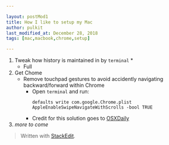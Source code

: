 ```yaml
---

layout: postMod1
title: How I like to setup my Mac
author: pulkit
last_modified_at: December 28, 2018
tags: [mac,macbook,chrome,setup]

---
```


1. Tweak how history is maintained in by `terminal`
	* 
	* Full 
2. Get Chome
	* Remove touchpad gestures to avoid accidently navigating backward/forward within Chrome
		* Open `terminal` and run:
			```
			defaults write com.google.Chrome.plist AppleEnableSwipeNavigateWithScrolls -bool TRUE
			```
		* Credit for this solution goes to [OSXDaily](http://osxdaily.com/2015/05/09/disable-swipe-navigation-google-chrome-mac/)
3. *more to come*

> Written with [StackEdit](https://stackedit.io/).
<!--stackedit_data:
eyJoaXN0b3J5IjpbMTIwMTU0NjU1Nl19
-->